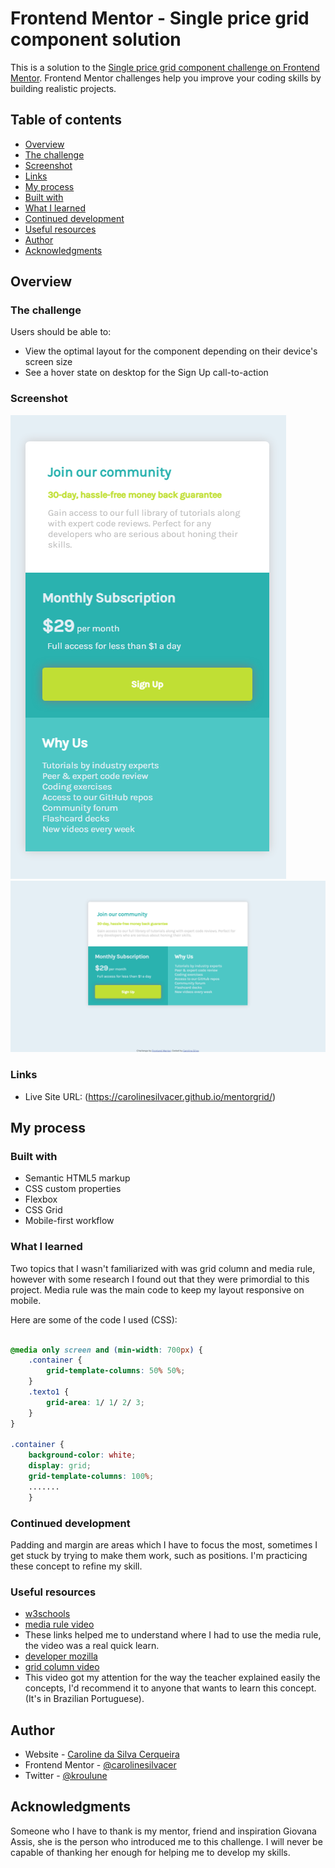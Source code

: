 # Frontend Mentor - Single price grid component solution

This is a solution to the [Single price grid component challenge on Frontend Mentor](https://www.frontendmentor.io/challenges/single-price-grid-component-5ce41129d0ff452fec5abbbc). Frontend Mentor challenges help you improve your coding skills by building realistic projects. 

## Table of contents

  - [Overview](#overview)
  - [The challenge](#the-challenge)
  - [Screenshot](#screenshot)
  - [Links](#links)
  - [My process](#my-process)
  - [Built with](#built-with)
  - [What I learned](#what-i-learned)
  - [Continued development](#continued-development)
  - [Useful resources](#useful-resources)
  - [Author](#author)
  - [Acknowledgments](#acknowledgments)


## Overview

### The challenge

Users should be able to:

- View the optimal layout for the component depending on their device's screen size
- See a hover state on desktop for the Sign Up call-to-action

### Screenshot

![Mobile](images/mobile1.png)
![Desktop](images/desktop2.png)


### Links
- Live Site URL: (https://carolinesilvacer.github.io/mentorgrid/)

## My process

### Built with

- Semantic HTML5 markup
- CSS custom properties
- Flexbox
- CSS Grid
- Mobile-first workflow


### What I learned

Two topics that I wasn't familiarized with was grid column and media rule, however with some research I found out that they were primordial to this project.
Media rule was the main code to keep my layout responsive on mobile.

Here are some of the code I used (CSS):

```css

@media only screen and (min-width: 700px) {
    .container {
        grid-template-columns: 50% 50%;
    }
    .texto1 {
        grid-area: 1/ 1/ 2/ 3;
    }
}

.container {
    background-color: white;
    display: grid;
    grid-template-columns: 100%;
    .......
    }

```

### Continued development

Padding and margin are areas which I have to focus the most, sometimes I get stuck by trying to make them work, such as positions. I'm practicing these concept to refine my skill.

### Useful resources

- [w3schools](https://www.w3schools.com/cssref/css3_pr_mediaquery.asp)
- [media rule video](https://www.youtube.com/watch?v=2KL-z9A56SQ) 
- These links helped me to understand where I had to use the media rule, the video was a real quick learn.
- [developer mozilla](https://developer.mozilla.org/en-US/docs/Web/CSS/grid-template)
- [grid column video](https://www.youtube.com/watch?v=HN1UjzRSdBk) 
- This video got my attention for the way the teacher explained easily the concepts, I'd recommend it to anyone that wants to learn this concept. (It's in Brazilian Portuguese).


## Author

- Website - [Caroline da Silva Cerqueira](https://github.com/carolinesilvacer)
- Frontend Mentor - [@carolinesilvacer](https://www.frontendmentor.io/profile/carolinesilvacer)
- Twitter - [@kroulune](https://www.twitter.com/kroulune)


## Acknowledgments

Someone who I have to thank is my mentor, friend and inspiration Giovana Assis, she is the person who introduced me to this challenge. I will never be capable of thanking her enough for helping me to develop my skills. 


